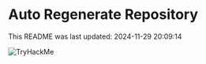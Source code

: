 # Auto Regenerate Repository

This README was last updated: 2024-11-29 20:09:14

 ![TryHackMe](https://tryhackme.com/badge/533634)